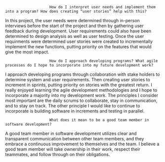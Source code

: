                         How do I interpret user needs and implement them into a program? How does creating “user stories” help with this?
In this project, the user needs were determined through in-person interviews before the start of the project and then by gathering user feedback during development. User requirements could also have been determined to design analysis as well as user testing. 
Once the user requirments were determined user stories were created to incrementally implement the new functions, putting priority on the features that would give the most impact.

                        How do I approach developing programs? What agile processes do I hope to incorporate into my future development work?
I approach developing programs through collaboration with stake holders to determine system and user requirements. Then creating user stories to increment in sprints, putting priority on stories with the greatest return. I really enjoyed learning the agile development 
methodologies and I hope to incorporate a majority into my development work. The principles I consider most important are the daily scrums to collaborate, stay in communication, and to stay on track. The other principle I would like to continue to incorporate is building 
software in increments and testing in parallel. 

                        What does it mean to be a good team member in software development?
A good team member in software development utilizes clear and transparent communication between other team members, and they embrace a continuous improvement to themselves and the team. I believe a good team member will take ownership in their work, respect their teammates, 
and follow through on their obligations.
